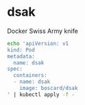 # dsak
Docker Swiss Army knife

```bash
echo 'apiVersion: v1
kind: Pod
metadata:
  name: dsak
spec:
  containers:
  - name: dsak
    image: boscard/dsak
' | kubectl apply -f -
```
